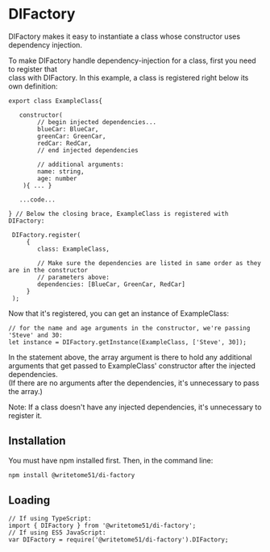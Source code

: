 # DIFactory

DIFactory makes it easy to instantiate a class whose constructor uses dependency injection.

To make DIFactory handle dependency-injection for a class, first you need to register that   
class with DIFactory.  In this example, a class is registered right below its own definition:
```
export class ExampleClass{

   constructor(
        // begin injected dependencies...
        blueCar: BlueCar,
        greenCar: GreenCar,
        redCar: RedCar,
        // end injected dependencies
        
        // additional arguments:
        name: string,
        age: number
    ){ ... }

   ...code...

} // Below the closing brace, ExampleClass is registered with DIFactory:

 DIFactory.register(
     {
        class: ExampleClass,

        // Make sure the dependencies are listed in same order as they are in the constructor
        // parameters above:
        dependencies: [BlueCar, GreenCar, RedCar]
     }
 );
 ```

 Now that it's registered, you can get an instance of ExampleClass:
```
// for the name and age arguments in the constructor, we're passing 'Steve' and 30:
let instance = DIFactory.getInstance(ExampleClass, ['Steve', 30]);
 ```
 In the statement above, the array argument is there to hold any additional arguments that get passed
 to ExampleClass' constructor after the injected dependencies.   
 (If there are no arguments after the dependencies, it's unnecessary to pass the array.)

Note:  If a class doesn't have any injected dependencies, it's unnecessary to register it.


## Installation

You must have npm installed first.  Then, in the command line:

```bash
npm install @writetome51/di-factory
```

## Loading
```
// If using TypeScript:
import { DIFactory } from '@writetome51/di-factory';
// If using ES5 JavaScript:
var DIFactory = require('@writetome51/di-factory').DIFactory;
```
